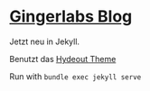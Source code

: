 # [Gingerlabs Blog](htps://gingerlabs.de)

Jetzt neu in Jekyll.

Benutzt das [Hydeout Theme](https://github.com/fongandrew/hydeout)

Run with `bundle exec jekyll serve`